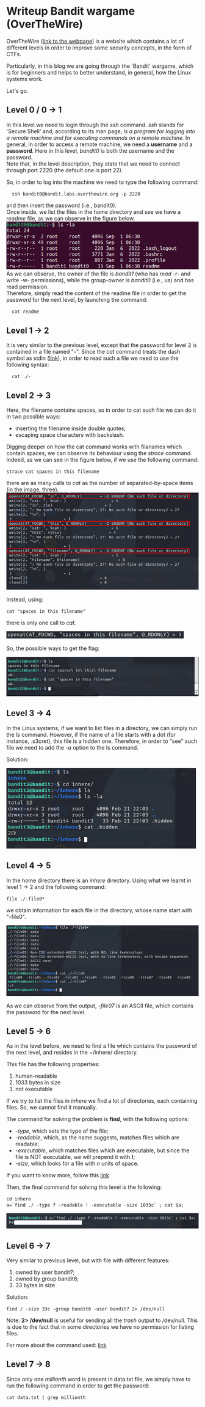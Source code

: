 # Writeup Bandit wargame (OverTheWire)

OverTheWire ([link to the webpage](https://overthewire.org/)) is a website which contains a lot of different levels in order to improve some 
security concepts, in the form of CTFs.

Particularly, in this blog we are going through the 'Bandit' wargame, which is for beginners and helps to better understand, in general, how the Linux systems work.

Let's go.

## Level 0 / 0 &rarr; 1
In this level we need to login through the *ssh* command. *ssh* stands for 'Secure Shell' and, according to its man page, *is a program for logging into a remote machine and for executing commands on a remote machine.*
In general, in order to access a remote machine, we need a **username** and a **password**. Here in this level, *bandit0* is both the username and the password.  
Note that, in the level description, they state that we need to connect through port 2220 (the default one is port 22).

So, in order to log into the machine we need to type the following command:  
```
  ssh bandit0@bandit.labs.overthewire.org -p 2220
```  
and then insert the password (i.e., bandit0).  
Once inside, we list the files in the home directory and see we have a *readme* file, as we can observe in the figure below. 
![ls files in home directory](/images/bandit0/ls.png?raw=true)  
As we can observe, the owner of the file is *bandit1* (who has *read* -r- and write -w- permissions), while the group-owner is *bandit0* (i.e., us) and has read permission.  
Therefore, simply read the content of the readme file in order to get the password for the next level, by launching the command:  
```
  cat readme
```


## Level 1 &rarr; 2
It is very similar to the previous level, except that the password for level 2 is contained in a file named "**-**". Since the *cat* command treats the dash symbol as stdin ([link](https://unix.stackexchange.com/questions/16357/usage-of-dash-in-place-of-a-filename)), in order to read such a file we need to use the following syntax:  
```
  cat ./-
```


## Level 2 &rarr; 3
Here, the filename contains spaces, so in order to cat such file we can do it in two possible ways:
* inserting the filename inside double quotes;  
* escaping space characters with backslash.

Digging deeper on how the cat command works with filanames which contain spaces, we can observe its behaviour using the *strace* command.
Indeed, as we can see in the figure below, if we use the following command:

```
strace cat spaces in this filename 
```

there are as many calls to *cat* as the number of separated-by-space items (in the image, three). 
![img3](/images/bandit0/img3.png?raw=true) 

Instead, using:

```
cat "spaces in this filename"
```

there is only one call to *cat*.

![img4](/images/bandit0/img4.png?raw=true)

So, the possible ways to get the flag:

![img2](/images/bandit0/img2.png?raw=true)


## Level 3 &rarr; 4
In the Linux systems, if we want to list files in a directory, we can simply run the *ls* command. However, if the name of a file starts with a dot (for instance, .s3cret), this file is a hidden one. Therefore, in order to "see" such file we need to add the *-a* option to the ls command.

Solution:

![img5](/images/bandit0/img5.png?raw=true)


## Level 4 &rarr; 5
In the home directory there is an *inhere* directory. Using what we learnt in level 1 &rarr; 2 and the following command:

```
file ./-file0*
```

we obtain information for each file in the directory, whose name start with "-file0".

![img6](/images/bandit0/img6.png?raw=true)

As we can observe from the output, *-file07* is an ASCII file, which contains the password for the next level.


## Level 5 &rarr; 6
As in the level before, we need to find a file which contains the password of the next level, and resides in the ~/inhere/ directory. 

This file has the following properties:
1) human-readable
2) 1033 bytes in size
3) not executable

If we try to list the files in *inhere* we find a lot of directories, each containing files. So, we cannot find it manually.

The command for solving the problem is **find**, with the following options:
* *-type*, which sets the type of the file;
* *-readable*, which, as the name suggests,  matches files which are readable;
* *-executable*, which matches files which are executable, but since the file is NOT executable, we will prepend it with **!**;
* *-size*, which looks for a file with *n* units of space.

If you want to know more, follow this [link](https://www.explainshell.com/explain?cmd=find+-type+f+-readable+%21+-executable+-size+1033c)

Then, the final command for solving this level is the following:

```
cd inhere
a=`find ./ -type f -readable ! -executable -size 1033c` ; cat $a;
```

![img7](/images/bandit0/img7.png)


## Level 6 &rarr; 7
Very similar to previous level, but with file with different features:
1) owned by user bandit7;
2) owned by group bandit6;
3) 33 bytes in size

Solution:

```
find / -size 33c -group bandit6 -user bandit7 2> /dev/null
```

Note: **2> /dev/null** is useful for sending all the *trash* output to /dev/null. This is due to the fact that in some directories we have no permission for listing files.

For more about the command used: [link](https://www.explainshell.com/explain?cmd=find++-size+33c+-group+bandit6+-user+bandit7)


## Level 7 &rarr; 8
Since only one *millionth* word is present in data.txt file, we simply have to run the following command in order to get the password:

```
cat data.txt | grep millionth
```
